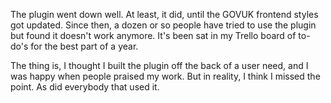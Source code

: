 The plugin went down well. At least, it did, until the GOVUK frontend styles got updated. Since then, a dozen or so people have tried to use the plugin but found it doesn't work anymore. It's been sat in my Trello board of to-do's for the best part of a year.

The thing is, I thought I built the plugin off the back of a user need, and I was happy when people praised my work. But in reality, I think I missed the point. As did everybody that used it.